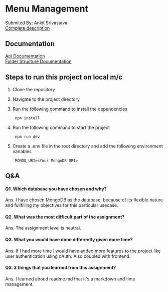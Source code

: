 
# Menu Management
Submited By: Ankit Srivastava\
[Complete description](https://docs.google.com/document/d/1TAftxo1HQwMBHf-KwLM-6_-haet7HNUNHvtkVtxYVjs/edit?tab=t.0)


## Documentation

[Api Documentation](https://docs.google.com/document/d/105oW5wn9lfrb-iBdHUd5N5AJwKHCJVpPESA45KAEbzo/edit?tab=t.0#heading=h.ywledl63btpc)\
[Folder Structure Documentation](https://docs.google.com/document/d/1r8CO5EgMEA9HGbHjbrFvQrMfos7t6cr2VGWEdetyhVo/edit?tab=t.0#heading=h.lq7jeerwgz8u)


## Steps to run this project on local m/c
1. Clone the repository
2. Navigate to the project directory
3. Run the following command to install the dependencies
    
        npm install
4. Run the following command to start the project
       
        npm run dev
5. Create a .env file in the root directory and add the following environment variables

        MONGO_URI=<Your MongoDB URI>
## Q&A

#### Q1. Which database you have chosen and why?
Ans. I have chosen MongoDB as the database, because of its flexible nature and fullfilling my objectives for this particular usecase.

#### Q2. What was the most difficult part of the assignment?
Ans. The assignment level is neutral.

#### Q3. What you would have done differently given more time?
Ans. If I had more time I would have added more features to the project like user authentication using oAuth. Also coupled with frontend.

#### Q3. 3 things that you learned from this assignment?
Ans. I learned aboud readme.md that it's a markdown and time management.



